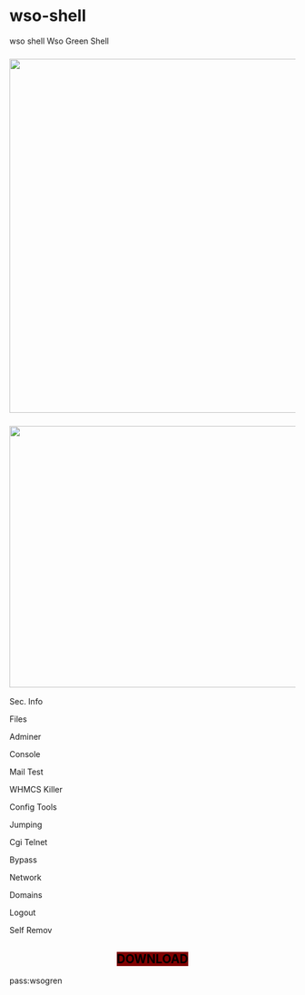# wso-shell
wso shell
Wso Green Shell
	</div>
					<h3 style="text-align: center;"><strong><img title="gren shell" src="https://www.wsoshell.org/uploads/blog/2022/05/gren-shell.jpg" alt="gren shell" width="1200" height="624" /></strong></h3>
<h3 style="text-align: center;"><strong><img title="wsogren2" src="https://www.wsoshell.org/uploads/blog/2022/05/wsogren2.jpg" alt="wsogren2" width="1200" height="461" /></strong></h3>
Sec. Info

Files

Adminer

Console

Mail Test

WHMCS Killer

Config Tools

Jumping

Cgi Telnet

Bypass

Network

Domains

Logout

Self Remov

<h2 style="text-align: center;"><span style="background-color: #800000; color: #000000;"><strong>DOWNLOAD</strong></span></a></h2>
pass:wsogren
